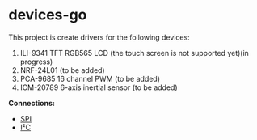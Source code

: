 # devices-go

This project is create drivers for the following devices:

<ol>
  <li>ILI-9341 TFT RGB565 LCD (the touch screen is not supported yet)(in progress)</li>
  <li>NRF-24L01 (to be added)</li>
  <li>PCA-9685 16 channel PWM (to be added)</li>
  <li>ICM-20789 6-axis inertial sensor (to be added)</li>
</ol>

**Connections:**  
<ul>
    <li><a href="https://pkg.go.dev/periph.io/x/conn/v3@v3.6.10/spi">SPI</a></li>
    <li><a href="https://pkg.go.dev/periph.io/x/conn/v3@v3.6.10/i2c">I²C</a></li>
<ul>
